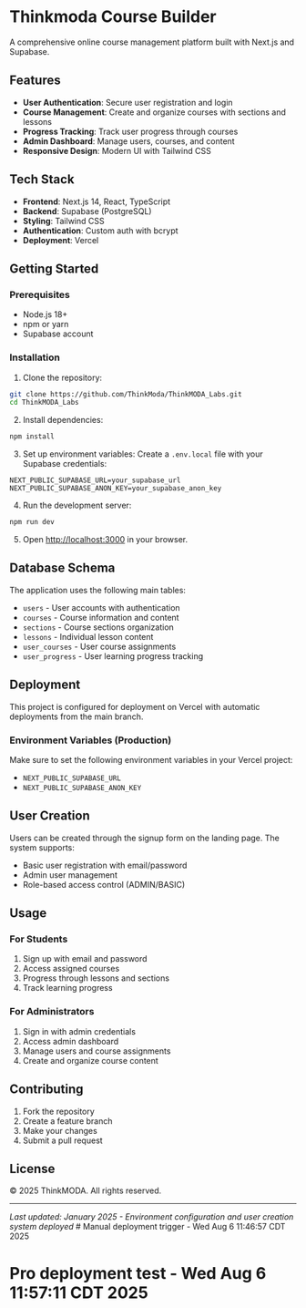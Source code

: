 # Thinkmoda Course Builder

A comprehensive online course management platform built with Next.js and Supabase.

## Features

- **User Authentication**: Secure user registration and login
- **Course Management**: Create and organize courses with sections and lessons
- **Progress Tracking**: Track user progress through courses
- **Admin Dashboard**: Manage users, courses, and content
- **Responsive Design**: Modern UI with Tailwind CSS

## Tech Stack

- **Frontend**: Next.js 14, React, TypeScript
- **Backend**: Supabase (PostgreSQL)
- **Styling**: Tailwind CSS
- **Authentication**: Custom auth with bcrypt
- **Deployment**: Vercel

## Getting Started

### Prerequisites

- Node.js 18+ 
- npm or yarn
- Supabase account

### Installation

1. Clone the repository:
```bash
git clone https://github.com/ThinkModa/ThinkMODA_Labs.git
cd ThinkMODA_Labs
```

2. Install dependencies:
```bash
npm install
```

3. Set up environment variables:
Create a `.env.local` file with your Supabase credentials:
```
NEXT_PUBLIC_SUPABASE_URL=your_supabase_url
NEXT_PUBLIC_SUPABASE_ANON_KEY=your_supabase_anon_key
```

4. Run the development server:
```bash
npm run dev
```

5. Open [http://localhost:3000](http://localhost:3000) in your browser.

## Database Schema

The application uses the following main tables:
- `users` - User accounts with authentication
- `courses` - Course information and content
- `sections` - Course sections organization
- `lessons` - Individual lesson content
- `user_courses` - User course assignments
- `user_progress` - User learning progress tracking

## Deployment

This project is configured for deployment on Vercel with automatic deployments from the main branch.

### Environment Variables (Production)

Make sure to set the following environment variables in your Vercel project:
- `NEXT_PUBLIC_SUPABASE_URL`
- `NEXT_PUBLIC_SUPABASE_ANON_KEY`

## User Creation

Users can be created through the signup form on the landing page. The system supports:
- Basic user registration with email/password
- Admin user management
- Role-based access control (ADMIN/BASIC)

## Usage

### For Students
1. Sign up with email and password
2. Access assigned courses
3. Progress through lessons and sections
4. Track learning progress

### For Administrators  
1. Sign in with admin credentials
2. Access admin dashboard
3. Manage users and course assignments
4. Create and organize course content

## Contributing

1. Fork the repository
2. Create a feature branch
3. Make your changes
4. Submit a pull request

## License

© 2025 ThinkMODA. All rights reserved.

---

*Last updated: January 2025 - Environment configuration and user creation system deployed*                      # Manual deployment trigger - Wed Aug  6 11:46:57 CDT 2025
# Pro deployment test - Wed Aug  6 11:57:11 CDT 2025
